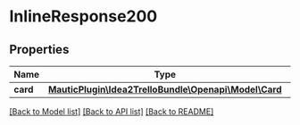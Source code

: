 # InlineResponse200

## Properties
Name | Type | Description | Notes
------------ | ------------- | ------------- | -------------
**card** | [**MauticPlugin\Idea2TrelloBundle\Openapi\Model\Card**](.md) |  | [optional] 

[[Back to Model list]](../README.md#documentation-for-models) [[Back to API list]](../README.md#documentation-for-api-endpoints) [[Back to README]](../README.md)



